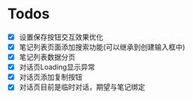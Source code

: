 # Todos

- [x] 设置保存按钮交互效果优化
- [x] 笔记列表页面添加搜索功能(可以继承到创建输入框中)
- [x] 笔记列表数据分页
- [x] 对话页Loading显示异常
- [x] 对话页添加复制按钮
- [x] 对话页目前是临时对话，期望与笔记绑定
